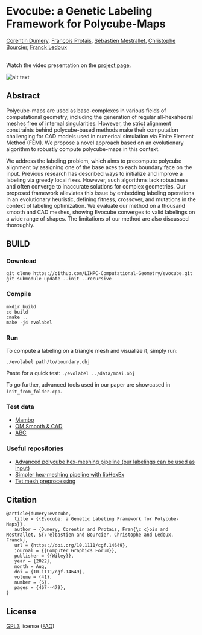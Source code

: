 

# Evocube: a Genetic Labeling Framework for Polycube-Maps

[Corentin Dumery](https://corentindumery.github.io),
[François Protais](https://www.linkedin.com/in/françois-protais-78b9ab13b/),
[Sébastien Mestrallet](https://sebastienmestrallet.fr/),
[Christophe Bourcier](https://www.researchgate.net/profile/Christophe-Bourcier),
[Franck Ledoux](https://www.linkedin.com/in/franck-ledoux-32b99646/)
<br/>
<br/>

Watch the video presentation on the [project page](https://corentindumery.github.io/projects/evocube.html).

![alt text](images/lowres_evocube_teaser.png)

## Abstract
Polycube-maps are used as base-complexes in various fields of computational geometry, including the generation of regular all-hexahedral meshes free of internal singularities. However, the strict alignment constraints behind polycube-based methods
make their computation challenging for CAD models used in numerical simulation via Finite Element Method (FEM). We
propose a novel approach based on an evolutionary algorithm to robustly compute polycube-maps in this context.

We address the labeling problem, which aims to precompute polycube alignment by assigning one of the base axes to each
boundary face on the input. Previous research has described ways to initialize and improve a labeling via greedy local fixes.
However, such algorithms lack robustness and often converge to inaccurate solutions for complex geometries. Our proposed
framework alleviates this issue by embedding labeling operations in an evolutionary heuristic, defining fitness, crossover, and
mutations in the context of labeling optimization. We evaluate our method on a thousand smooth and CAD meshes, showing
Evocube converges to valid labelings on a wide range of shapes. The limitations of our method are also discussed thoroughly.


## BUILD

### Download
```
git clone https://github.com/LIHPC-Computational-Geometry/evocube.git
git submodule update --init --recursive
```

### Compile

```
mkdir build
cd build
cmake ..
make -j4 evolabel 
```


### Run
To compute a labeling on a triangle mesh and visualize it, simply run:
```
./evolabel path/to/boundary.obj
```

Paste for a quick test: `./evolabel ../data/moai.obj`

To go further, advanced tools used in our paper are showcased in `init_from_folder.cpp`.

### Test data

* [Mambo](https://gitlab.com/franck.ledoux/mambo)
* [OM Smooth & CAD](https://cims.nyu.edu/gcl/papers/2019-OctreeMeshing.zip)
* [ABC](https://deep-geometry.github.io/abc-dataset/)

### Useful repositories

* [Advanced polycube hex-meshing pipeline (our labelings can be used as input)](https://github.com/fprotais/robustPolycube)
* [Simpler hex-meshing pipeline with libHexEx](https://github.com/fprotais/polycube_withHexEx)
* [Tet mesh preprocessing](https://github.com/fprotais/preprocess_polycube)
 
## Citation
```
@article{dumery:evocube,
   title = {{Evocube: a Genetic Labeling Framework for Polycube-Maps}},
   author = {Dumery, Corentin and Protais, Fran{\c c}ois and Mestrallet, S{\'e}bastien and Bourcier, Christophe and Ledoux, Franck},
   url = {https://doi.org/10.1111/cgf.14649},
   journal = {{Computer Graphics Forum}},
   publisher = {{Wiley}},
   year = {2022},
   month = Aug,
   doi = {10.1111/cgf.14649},
   volume = {41},
   number = {6},
   pages = {467--479},
} 
```
## License
[GPL3](LICENSE) license
([FAQ](https://www.gnu.org/licenses/gpl-faq.html))

<!--
## Other functionalities

### Generate supplemental material

```
./init_from_folder
./supplemental_generator
in /supplemental, pdflatex supplemental.tex
```

### Prerequisites

Our repository requires only a few simple packages that can easily be installed. 

The following packages are required: 
```
pip3 install gmsh
```
-->

